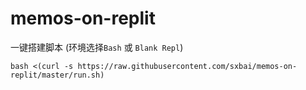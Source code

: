 # memos-on-replit
一键搭建脚本 (环境选择`Bash` 或 `Blank Repl`)
```
bash <(curl -s https://raw.githubusercontent.com/sxbai/memos-on-replit/master/run.sh)
```
